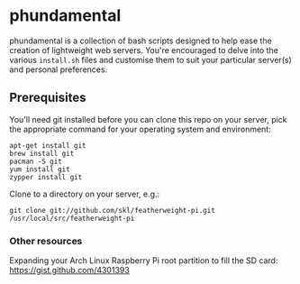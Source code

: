 # phundamental

phundamental is a collection of bash scripts designed to help ease the creation of lightweight
web servers. You're encouraged to delve into the various `install.sh` files and customise them
to suit your particular server(s) and personal preferences.

## Prerequisites

You'll need git installed before you can clone this repo on your server, pick the appropriate
command for your operating system and environment:

    apt-get install git
    brew install git
    pacman -S git
    yum install git
    zypper install git
    
Clone to a directory on your server, e.g.:

    git clone git://github.com/skl/featherweight-pi.git /usr/local/src/featherweight-pi

### Other resources

Expanding your Arch Linux Raspberry Pi root partition to fill the SD card: https://gist.github.com/4301393
